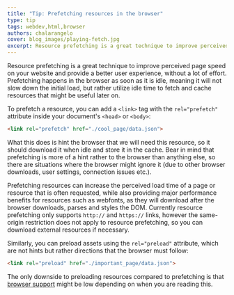 ```yaml
---
title: "Tip: Prefetching resources in the browser"
type: tip
tags: webdev,html,browser
authors: chalarangelo
cover: blog_images/playing-fetch.jpg
excerpt: Resource prefetching is a great technique to improve perceived page speed on your website and one that requires little to no effort. Learn how to use it today.
---
```


Resource prefetching is a great technique to improve perceived page speed on your website and provide a better user experience, without a lot of effort. Prefetching happens in the browser as soon as it is idle, meaning it will not slow down the initial load, but rather utilize idle time to fetch and cache resources that might be useful later on.

To prefetch a resource, you can add a `<link>` tag with the `rel="prefetch"` attribute inside your document's `<head>` or `<body>`:

```html
<link rel="prefetch" href="./cool_page/data.json">
```

What this does is hint the browser that we will need this resource, so it should download it when idle and store it in the cache. Bear in mind that prefetching is more of a hint rather to the browser than anything else, so there are situations where the browser might ignore it (due to other browser downloads, user settings, connection issues etc.).

Prefetching resources can increase the perceived load time of a page or resource that is often requested, while also providing major performance benefits for resources such as webfonts, as they will download after the browser downloads, parses and styles the DOM. Currently resource prefetching only supports `http://` and `https://` links, however the same-origin restriction does not apply to resource prefetching, so you can download external resources if necessary.

Similarly, you can preload assets using the `rel="preload"` attribute, which are not hints but rather directions that the browser must follow:

```html
<link rel="preload" href="./important_page/data.json">
```

The only downside to preloading resources compared to prefetching is that [browser support](https://caniuse.com/#search=preload) might be low depending on when you are reading this.
